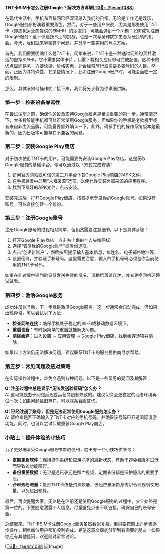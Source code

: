 **TNT卡SIM卡怎么注册Google？解决方法详解[[TG💪+ @esim1088](https://t.me/s/esim1088)]**

在现代生活中，手机和互联网已经深深融入我们的日常。无论是工作还是娱乐，Google服务都扮演着重要角色。然而，对于一些用户来说，尤其是那些使用TNT卡（即虚拟运营商提供的SIM卡）的朋友们，可能会遇到一个问题：如何成功注册Google服务？这不仅是技术上的挑战，也是一次与全球数字生态系统接轨的机会。今天，我们就来聊聊这个问题，并分享一些实用的解决方案。

首先，我们需要明确什么是TNT卡。简单来说，TNT卡是一种通过网络购买并激活的虚拟SIM卡，它不需要实体卡片，只需下载相关应用即可完成配置。这种卡的优点显而易见：方便快捷、价格实惠，适合经常旅行或需要多张号码的人群。然而，正因为其特殊性，在某些情况下，比如注册Google账户时，可能会面临一定的限制。

那么，具体该如何操作呢？接下来，我们将分步骤为你详细讲解。

### 第一步：检查设备兼容性

在尝试注册之前，确保你的设备支持Google服务是至关重要的第一步。通常情况下，大多数智能手机都可以正常使用Google服务，但如果你的手机是老款机型或者来自非主流品牌，可能需要额外确认一下。此外，确保手机的操作系统版本是最新的，因为旧版本可能存在不兼容的问题。

### 第二步：安装Google Play商店

对于初次使用TNT卡的用户，可能需要先安装Google Play商店。这是获取Google服务的基础平台。你可以通过以下方式完成安装：

1. 访问官方网站或可信的第三方平台下载Google Play商店的APK文件。
2. 在手机设置中启用“未知来源”选项，以便允许安装外部来源的应用程序。
3. 找到下载好的APK文件，点击安装。

安装完成后，打开Google Play商店，按照提示登录你的Google账号。如果没有账号，可以直接创建一个新的。

### 第三步：注册Google账号

注册Google账号的过程相对简单，但仍然需要注意细节。以下是具体步骤：

1. 打开Google Play商店，点击右上角的个人头像图标。
2. 选择“管理我的Google账号”或类似选项。
3. 点击“创建新账户”，然后按照提示输入基本信息，如姓名、电子邮件地址等。
4. 设置密码，并验证手机号码。这里需要注意，输入的手机号码必须是你当前使用的TNT卡号码。

如果在此过程中遇到验证码发送失败的情况，请稍后再试几次，或者更换网络环境试试看。

### 第四步：激活Google服务

成功注册账号后，下一步就是激活Google服务。这一步通常会自动完成，但如果出现异常，可以尝试以下方法：

- **检查网络连接**：确保手机处于稳定的Wi-Fi或移动数据环境下。
- **重启设备**：有时候简单的重启就能解决问题。
- **清除缓存**：进入设置 -> 应用管理 -> Google Play商店，找到缓存选项并清除。

如果以上方法仍无法解决问题，建议联系TNT卡的服务提供商寻求帮助。

### 第五步：常见问题及应对策略

在实际操作过程中，难免会遇到各种问题。以下是一些常见的疑问及其解答：

**Q: 注册过程中总是显示“无法发送验证码”怎么办？**  
A: 这可能是由于网络延迟或运营商限制导致的。建议切换至更稳定的网络环境再试一次；如果问题依旧存在，可以联系客服咨询。

**Q: 已经注册了账号，但是无法正常使用Google服务怎么办？**  
A: 请检查是否正确输入了TNT卡对应的手机号码，并确保该号码已开通国际漫游功能。同时，也可以尝试卸载重装Google Play商店。

### 小贴士：提升体验的小技巧

为了更好地享受Google服务带来的便利，这里有一些小技巧供参考：

- **定期更新软件**：保持操作系统和应用程序的最新状态，有助于避免因版本过低而导致的功能障碍。
- **备份重要数据**：无论是通讯录还是照片视频，定期备份都是保护隐私的重要手段。
- **合理规划流量**：虽然TNT卡流量资费较低，但也应根据自身需求合理规划使用量，以免超出预算。

最后，再次提醒大家，无论是在注册还是使用Google服务的过程中，安全始终是第一位的。不要随意泄露个人信息，尽量避免点击不明链接，确保自己的账号安全。

总结起来，TNT卡SIM卡注册Google服务虽然看似复杂，但只要按照上述步骤逐步操作，相信每位用户都能顺利完成。希望这篇文章能够帮到有需要的朋友！如果你还有其他疑问，欢迎随时留言讨论。

[[TG💪+ @esim1088](https://t.me/s/esim1088) ![Image](https://i.postimg.cc/4NQfJmqS/Snipaste-2025-05-13-00-14-12.png)]
